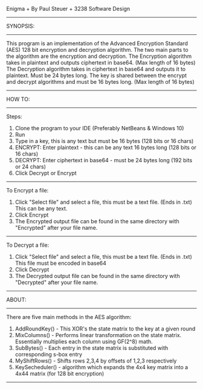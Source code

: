 Enigma + By Paul Steuer + 3238 Software Design
________________________________________________________________________________________________________
SYNOPSIS:
________________________________________________________________________________________________________
This program is an implementation of the Advanced Encryption Standard (AES) 128 bit encryption and decryption algorithm. 
The two main parts to the algorithm are the encryption and decryption.
The Encryption algorithm takes in plaintext and outputs ciphertext in base64. (Max length of 16 bytes)
The Decryption algorithm takes in ciphertext in base64 and outputs it to plaintext. Must be 24 bytes long.
The key is shared between the encrypt and decrypt algorithms and must be 16 bytes long. (Max length of 16 bytes)
________________________________________________________________________________________________________
HOW TO:
________________________________________________________________________________________________________
Steps:
1. Clone the program to your IDE (Preferably NetBeans & Windows 10)
2. Run
3. Type in a key, this is any text but must be 16 bytes (128 bits or 16 chars)
4. ENCRYPT: Enter plaintext - this can be any text 16 bytes long (128 bits or 16 chars)
5. DECRYPT: Enter ciphertext in base64 - must be 24 bytes long (192 bits or 24 chars)
6. Click Decrypt or Encrypt
 ________________________________________________________________________________________________________
To Encrypt a file:
1. Click "Select file" and select a file, this must be a text file. (Ends in .txt) This can be any text. 
2. Click Encrypt
3. The Encrypted output file can be found in the same directory with "Encrypted" after your file name. 
________________________________________________________________________________________________________
To Decrypt a file:
1. Click "Select file" and select a file, this must be a text file. (Ends in .txt) This file must be encoded in base64
2. Click Decrypt
3. The Decrypted output file can be found in the same directory with "Decrypted" after your file name. 
________________________________________________________________________________________________________
ABOUT:
________________________________________________________________________________________________________
There are five main methods in the AES algorithm:
1. AddRoundKey() - This XOR's the state matrix to the key at a given round
2. MixColumns() - Performs linear transformation on the state matrix. Essentially multiplies each column using GF(2^8) math. 
3. SubBytes() -    Each entry in the state matrix is substituted with corresponding s-box entry
4. MyShiftRows() -  Shifts rows 2,3,4 by offsets of 1,2,3 respectively
5. KeySecheduler() -  algorithm which expands the 4x4 key matrix into a 4x44 matrix (for 128 bit encryption)
________________________________________________________________________________________________________
